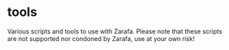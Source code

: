 tools
=====

Various scripts and tools to use with Zarafa.
Please note that these scripts are not supported nor condoned by Zarafa, use at your own risk!
